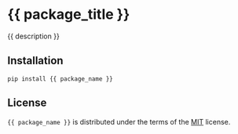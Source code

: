 # {{ package_title }}

{{ description }}

## Installation

```console
pip install {{ package_name }}
```

## License

`{{ package_name }}` is distributed under the terms of the [MIT](https://spdx.org/licenses/MIT.html) license.
